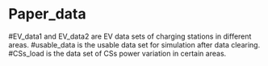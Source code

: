 # Paper_data
#EV_data1 and EV_data2 are EV data sets of charging stations in different areas.
#usable_data is the usable data set for simulation after data clearing.
#CSs_load is the data set of CSs power variation in certain areas.
